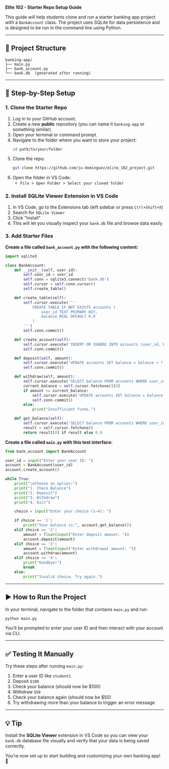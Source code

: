 **Elite 102 - Starter Repo Setup Guide**

This guide will help students clone and run a starter banking app project with a `BankAccount` class. The project uses SQLite for data persistence and is designed to be run in the command line using Python.

---

## 🧱 Project Structure
```
banking-app/
├── main.py
├── bank_account.py
└── bank.db  (generated after running)
```

---

## 🧪 Step-by-Step Setup

### 1. Clone the Starter Repo
1. Log in to your GitHub account.
2. Create a new **public** repository (you can name it `banking-app` or something similar).
3. Open your terminal or command prompt.
4. Navigate to the folder where you want to store your project:
   ```bash
   cd path/to/your/folder
   ```
5. Clone the repo:
   ```bash
   git clone https://github.com/ju-dominguez/elite_102_project.git
   ```
6. Open the folder in VS Code:
   - `File > Open Folder > Select your cloned folder`

### 2. Install SQLite Viewer Extension in VS Code
1. In VS Code, go to the Extensions tab (left sidebar or press `Ctrl+Shift+X`)
2. Search for `SQLite Viewer`
3. Click "Install"
4. This will let you visually inspect your `bank.db` file and browse data easily

### 3. Add Starter Files
**Create a file called `bank_account.py` with the following content:**
```python
import sqlite3

class BankAccount:
    def __init__(self, user_id):
        self.user_id = user_id
        self.conn = sqlite3.connect('bank.db')
        self.cursor = self.conn.cursor()
        self.create_table()

    def create_table(self):
        self.cursor.execute('''
            CREATE TABLE IF NOT EXISTS accounts (
                user_id TEXT PRIMARY KEY,
                balance REAL DEFAULT 0.0
            )
        ''')
        self.conn.commit()

    def create_account(self):
        self.cursor.execute('INSERT OR IGNORE INTO accounts (user_id, balance) VALUES (?, ?)', (self.user_id, 0.0))
        self.conn.commit()

    def deposit(self, amount):
        self.cursor.execute('UPDATE accounts SET balance = balance + ? WHERE user_id = ?', (amount, self.user_id))
        self.conn.commit()

    def withdraw(self, amount):
        self.cursor.execute('SELECT balance FROM accounts WHERE user_id = ?', (self.user_id,))
        current_balance = self.cursor.fetchone()[0]
        if amount <= current_balance:
            self.cursor.execute('UPDATE accounts SET balance = balance - ? WHERE user_id = ?', (amount, self.user_id))
            self.conn.commit()
        else:
            print("Insufficient funds.")

    def get_balance(self):
        self.cursor.execute('SELECT balance FROM accounts WHERE user_id = ?', (self.user_id,))
        result = self.cursor.fetchone()
        return result[0] if result else 0.0
```

**Create a file called `main.py` with this test interface:**
```python
from bank_account import BankAccount

user_id = input("Enter your user ID: ")
account = BankAccount(user_id)
account.create_account()

while True:
    print("\nChoose an option:")
    print("1. Check Balance")
    print("2. Deposit")
    print("3. Withdraw")
    print("4. Exit")

    choice = input("Enter your choice (1–4): ")

    if choice == '1':
        print("Your balance is:", account.get_balance())
    elif choice == '2':
        amount = float(input("Enter deposit amount: "))
        account.deposit(amount)
    elif choice == '3':
        amount = float(input("Enter withdrawal amount: "))
        account.withdraw(amount)
    elif choice == '4':
        print("Goodbye!")
        break
    else:
        print("Invalid choice. Try again.")
```

---

## ▶️ How to Run the Project
In your terminal, navigate to the folder that contains `main.py` and run:
```bash
python main.py
```
You’ll be prompted to enter your user ID and then interact with your account via CLI.

---

## ✅ Testing It Manually
Try these steps after running `main.py`:
1. Enter a user ID like `student1`
2. Deposit `$100`
3. Check your balance (should now be $100)
4. Withdraw `$50`
5. Check your balance again (should now be $50)
6. Try withdrawing more than your balance to trigger an error message

---

## 💡 Tip
Install the **SQLite Viewer** extension in VS Code so you can view your `bank.db` database file visually and verify that your data is being saved correctly.

You’re now set up to start building and customizing your own banking app! 🎉

